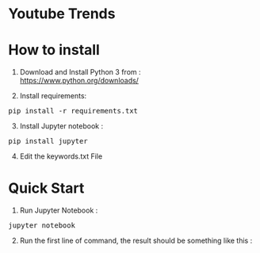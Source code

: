# Youtube Trends
 
# How to install

1. Download and Install Python 3 from : https://www.python.org/downloads/

2. Install requirements: 

<pre>pip install -r requirements.txt</pre>

3. Install Jupyter notebook : 

<pre>pip install jupyter</pre>

4. Edit the keywords.txt File

# Quick Start

1. Run Jupyter Notebook : 

<pre>jupyter notebook</pre>

2. Run the first line of command, the result should be something like this : 

